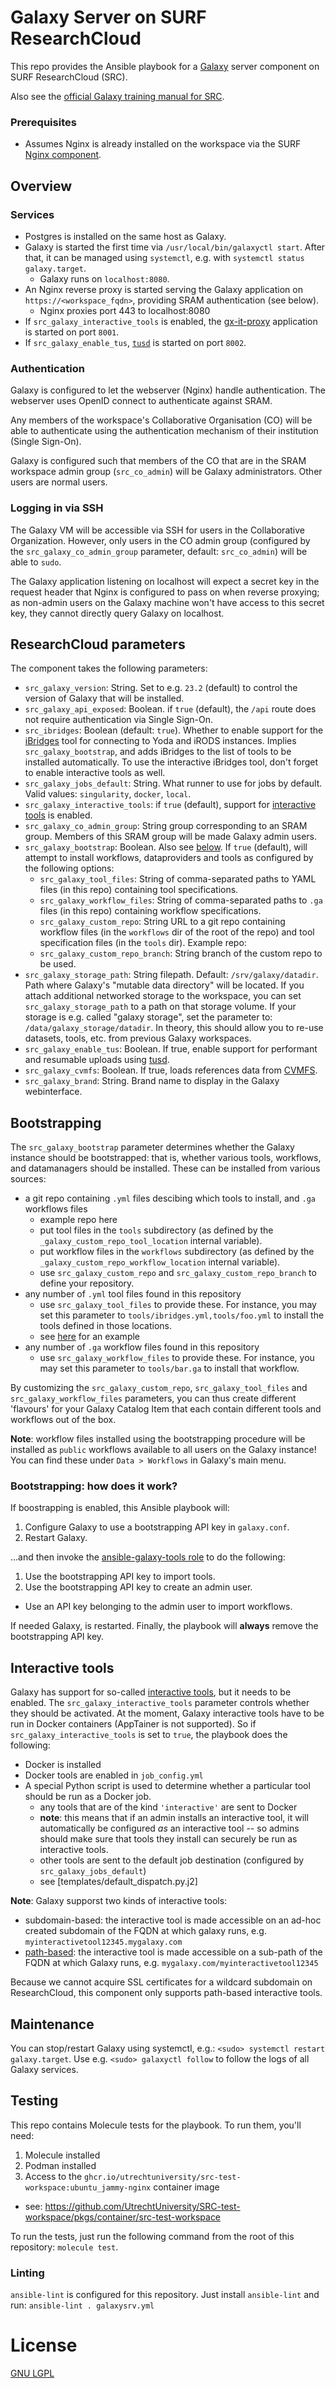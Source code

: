 # Galaxy Server on SURF ResearchCloud

This repo provides the Ansible playbook for a [Galaxy](https://galaxyproject.org/) server component on SURF ResearchCloud (SRC).

Also see the [official Galaxy training manual for SRC](https://training.galaxyproject.org/training-material/topics/admin/tutorials/surf-research-cloud-galaxy/tutorial.html).

### Prerequisites

* Assumes Nginx is already installed on the workspace via the SURF [Nginx component](https://gitlab.com/rsc-surf-nl/plugins/plugin-nginx).
 
## Overview

### Services

* Postgres is installed on the same host as Galaxy.
* Galaxy is started the first time via `/usr/local/bin/galaxyctl start`. After that, it can be managed using `systemctl`, e.g. with `systemctl status galaxy.target`.
  * Galaxy runs on `localhost:8080`.
* An Nginx reverse proxy is started serving the Galaxy application on `https://<workspace_fqdn>`, providing SRAM authentication (see below).
  * Nginx proxies port 443 to localhost:8080
* If `src_galaxy_interactive_tools` is enabled, the [gx-it-proxy](https://github.com/galaxyproject/gx-it-proxy) application is started on port `8001`.
* If `src_galaxy_enable_tus`, [`tusd`](https://training.galaxyproject.org/training-material/topics/admin/tutorials/tus/tutorial.html) is started on port `8002`.

### Authentication

Galaxy is configured to let the webserver (Nginx) handle authentication. The webserver uses OpenID connect to authenticate against SRAM.

Any members of the workspace's Collaborative Organisation (CO) will be able to authenticate using the authentication mechanism of their institution (Single Sign-On).

Galaxy is configured such that members of the CO that are in the SRAM workspace admin group (`src_co_admin`) will be Galaxy administrators. Other users are normal users.

### Logging in via SSH

The Galaxy VM will be accessible via SSH for users in the Collaborative Organization. However, only users in the CO admin group 
(configured by the `src_galaxy_co_admin_group` parameter, default: `src_co_admin`) will be able to `sudo`.

The Galaxy application listening on localhost will expect a secret key in the request header that Nginx is configured to pass on when reverse proxying; as non-admin users
on the Galaxy machine won't have access to this secret key, they cannot directly query Galaxy on localhost.

## ResearchCloud parameters

The component takes the following parameters:

* `src_galaxy_version`: String. Set to e.g. `23.2` (default) to control the version of Galaxy that will be installed.
* `src_galaxy_api_exposed`: Boolean. if `true` (default), the `/api` route does not require authentication via Single Sign-On.
* `src_ibridges`: Boolean (default: `true`). Whether to enable support for the [iBridges](https://github.com/UtrechtUniversity/galaxy-tools-ibridges) tool for connecting to Yoda and iRODS instances. Implies `src_galaxy_bootstrap`, and adds iBridges to the list of tools to be installed automatically. To use the interactive iBridges tool, don't forget to enable interactive tools as well.
* `src_galaxy_jobs_default`: String. What runner to use for jobs by default. Valid values: `singularity`, `docker`, `local`.
* `src_galaxy_interactive_tools`: if `true` (default), support for [interactive tools](https://docs.galaxyproject.org/en/master/admin/special_topics/interactivetools.html) is enabled.
* `src_galaxy_co_admin_group`: String group corresponding to an SRAM group. Members of this SRAM group will be made Galaxy admin users.
* `src_galaxy_bootstrap`: Boolean. Also see [below](#bootstrapping). If `true` (default), will attempt to install workflows, dataproviders and tools as configured by the following options:
    * `src_galaxy_tool_files`: String of comma-separated paths to YAML files (in this repo) containing tool specifications.
    * `src_galaxy_workflow_files`: String of comma-separated paths to `.ga` files (in this repo) containing workflow specifications.
    * `src_galaxy_custom_repo`: String URL to a git repo containing workflow files (in the `workflows` dir of the root of the repo) and tool specification files (in the `tools` dir). Example repo: 
    * `src_galaxy_custom_repo_branch`: String branch of the custom repo to be used.
* `src_galaxy_storage_path`: String filepath. Default: `/srv/galaxy/datadir`. Path where Galaxy's "mutable data directory" will be located. If you attach additional networked storage to the workspace, you can set `src_galaxy_storage_path` to a path on that storage volume. If your storage is e.g. called "galaxy storage", set the parameter to: `/data/galaxy_storage/datadir`. In theory, this should allow you to re-use datasets, tools, etc. from previous Galaxy workspaces.
* `src_galaxy_enable_tus`: Boolean. If true, enable support for performant and resumable uploads using [tusd](https://training.galaxyproject.org/training-material/topics/admin/tutorials/tus/tutorial.html).
* `src_galaxy_cvmfs`: Boolean. If true, loads references data from [CVMFS](https://training.galaxyproject.org/training-material/topics/admin/tutorials/cvmfs/tutorial.html).
* `src_galaxy_brand`: String. Brand name to display in the Galaxy webinterface.

## Bootstrapping

The `src_galaxy_bootstrap` parameter determines whether the Galaxy instance should be bootstrapped: that is, whether various tools, workflows, and datamanagers should be installed.
These can be installed from various sources:

* a git repo containing `.yml` files descibing which tools to install, and `.ga` workflows files
  * example repo here
  * put tool files in the `tools` subdirectory (as defined by the `_galaxy_custom_repo_tool_location` internal variable).
  * put workflow files in the `workflows` subdirectory (as defined by the `_galaxy_custom_repo_workflow_location` internal variable).
  * use `src_galaxy_custom_repo` and `src_galaxy_custom_repo_branch` to define your repository.
* any number of `.yml` tool files found in this repository
  * use `src_galaxy_tool_files` to provide these. For instance, you may set this parameter to `tools/ibridges.yml,tools/foo.yml` to install the tools defined in those locations.
  * see [here](tools/ibridges.yml) for an example
* any number of `.ga` workflow files found in this repository
  * use `src_galaxy_workflow_files` to provide these. For instance, you may set this parameter to `tools/bar.ga` to install that workflow.

By customizing the `src_galaxy_custom_repo`, `src_galaxy_tool_files` and `src_galaxy_workflow_files` parameters, you can thus create different 'flavours' for your Galaxy Catalog Item
that each contain different tools and workflows out of the box.

__Note__: workflow files installed using the bootstrapping procedure will be installed as `public` workflows available to all users on the Galaxy instance!
You can find these under `Data > Workflows` in Galaxy's main menu.

### Bootstrapping: how does it work?

If boostrapping is enabled, this Ansible playbook will:

1. Configure Galaxy to use a bootstrapping API key in `galaxy.conf`.
1. Restart Galaxy.

...and then invoke the [ansible-galaxy-tools role](https://github.com/UtrechtUniversity/ansible-galaxy-tools/) to do the following:

1. Use the bootstrapping API key to import tools.
1. Use the bootstrapping API key to create an admin user.
  * Use an API key belonging to the admin user to import workflows.

If needed Galaxy, is restarted. Finally, the playbook will __always__ remove the bootstrapping API key. 

## Interactive tools

Galaxy has support for so-called [interactive tools](https://docs.galaxyproject.org/en/master/admin/special_topics/interactivetools.html), but it needs to be enabled. The `src_galaxy_interactive_tools` parameter controls whether they should be activated. At the moment, Galaxy interactive tools have to be run in Docker containers (AppTainer is not supported). So if `src_galaxy_interactive_tools` is set to `true`, the playbook does the following:

* Docker is installed
* Docker tools are enabled in `job_config.yml`
* A special Python script is used to determine whether a particular tool should be run as a Docker job.
  * any tools that are of the kind `'interactive'` are sent to Docker
  * __note__: this means that if an admin installs an interactive tool, it will automatically be configured *as* an interactive tool -- so admins should make sure that tools they install can securely be run as interactive tools.
  * other tools are sent to the default job destination (configured by `src_galaxy_jobs_default`)
  * see [templates/default_dispatch.py.j2]

__Note__: Galaxy supporst two kinds of interactive tools:

* subdomain-based: the interactive tool is made accessible on an ad-hoc created subdomain of the FQDN at which galaxy runs, e.g. `myinteractivetool12345.mygalaxy.com`
* [path-based](https://docs.galaxyproject.org/en/master/admin/special_topics/interactivetools.html#path-based-interactivetools): the interactive tool is made accessible on a sub-path of the FQDN at which Galaxy runs, e.g. `mygalaxy.com/myinteractivetool12345`

Because we cannot acquire SSL certificates for a wildcard subdomain on ResearchCloud, this component only supports path-based interactive tools.

## Maintenance

You can stop/restart Galaxy using systemctl, e.g.: `<sudo> systemctl restart galaxy.target`. Use e.g. `<sudo> galaxyctl follow` to follow the logs of all Galaxy services.

## Testing

This repo contains Molecule tests for the playbook. To run them, you'll need:

1. Molecule installed
1. Podman installed
2. Access to the `ghcr.io/utrechtuniversity/src-test-workspace:ubuntu_jammy-nginx` container image
  * see: https://github.com/UtrechtUniversity/SRC-test-workspace/pkgs/container/src-test-workspace

To run the tests, just run the following command from the root of this repository: `molecule test`.

### Linting

`ansible-lint` is configured for this repository. Just install `ansible-lint` and run: `ansible-lint . galaxysrv.yml`

# License

[GNU LGPL](LICENSE)